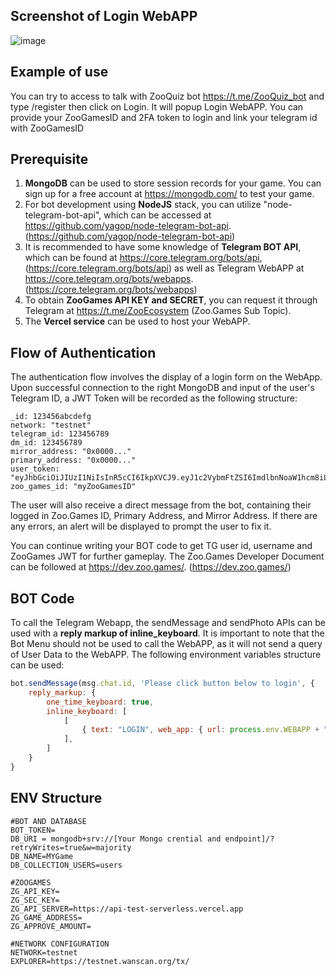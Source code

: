 ## Screenshot of Login WebAPP
![image](https://user-images.githubusercontent.com/128964/229464547-be7f2601-0aa3-4bce-bead-33ad2eda9481.png)

## Example of use
You can try to access to talk with ZooQuiz bot https://t.me/ZooQuiz_bot and type /register then click on Login. It will popup Login WebAPP.
You can provide your ZooGamesID and 2FA token to login and link your telegram id with ZooGamesID

## Prerequisite
1. **MongoDB** can be used to store session records for your game. You can sign up for a free account at https://mongodb.com/ to test your game.
2. For bot development using **NodeJS** stack, you can utilize "node-telegram-bot-api", which can be accessed at https://github.com/yagop/node-telegram-bot-api. (https://github.com/yagop/node-telegram-bot-api)
3. It is recommended to have some knowledge of **Telegram BOT API**, which can be found at https://core.telegram.org/bots/api, (https://core.telegram.org/bots/api) as well as Telegram WebAPP at https://core.telegram.org/bots/webapps. (https://core.telegram.org/bots/webapps)
4. To obtain **ZooGames API KEY and SECRET**, you can request it through Telegram at https://t.me/ZooEcosystem (Zoo.Games Sub Topic).
5. The **Vercel service** can be used to host your WebAPP.

## Flow of Authentication
The authentication flow involves the display of a login form on the WebApp. Upon successful connection to the right MongoDB and input of the user's Telegram ID, a JWT Token will be recorded as the following structure:

```
_id: 123456abcdefg
network: "testnet"
telegram_id: 123456789
dm_id: 123456789
mirror_address: "0x0000..."
primary_address: "0x0000..."
user_token: "eyJhbGciOiJIUzI1NiIsInR5cCI6IkpXVCJ9.eyJ1c2VybmFtZSI6ImdlbnNoaW1hcm8iL…"
zoo_games_id: "myZooGamesID"
```

The user will also receive a direct message from the bot, containing their logged in Zoo.Games ID, Primary Address, and Mirror Address. If there are any errors, an alert will be displayed to prompt the user to fix it.

You can continue writing your BOT code to get TG user id, username and ZooGames JWT for further gameplay. The Zoo.Games Developer Document can be followed at https://dev.zoo.games/. (https://dev.zoo.games/)


## BOT Code
To call the Telegram Webapp, the sendMessage and sendPhoto APIs can be used with a **reply markup of inline_keyboard**. It is important to note that the Bot Menu should not be used to call the WebAPP, as it will not send a query of User Data to the WebAPP.
The following environment variables structure can be used:

```javascript
bot.sendMessage(msg.chat.id, 'Please click button below to login', {
    reply_markup: {
        one_time_keyboard: true,
        inline_keyboard: [
            [
                { text: "LOGIN", web_app: { url: process.env.WEBAPP + "/login" } },
            ],
        ]
    }
}
```

## ENV Structure

```
#BOT AND DATABASE
BOT_TOKEN=
DB_URI = mongodb+srv://[Your Mongo crential and endpoint]/?retryWrites=true&w=majority
DB_NAME=MYGame
DB_COLLECTION_USERS=users

#ZOOGAMES
ZG_API_KEY=
ZG_SEC_KEY=
ZG_API_SERVER=https://api-test-serverless.vercel.app
ZG_GAME_ADDRESS=
ZG_APPROVE_AMOUNT=

#NETWORK CONFIGURATION
NETWORK=testnet
EXPLORER=https://testnet.wanscan.org/tx/
```
